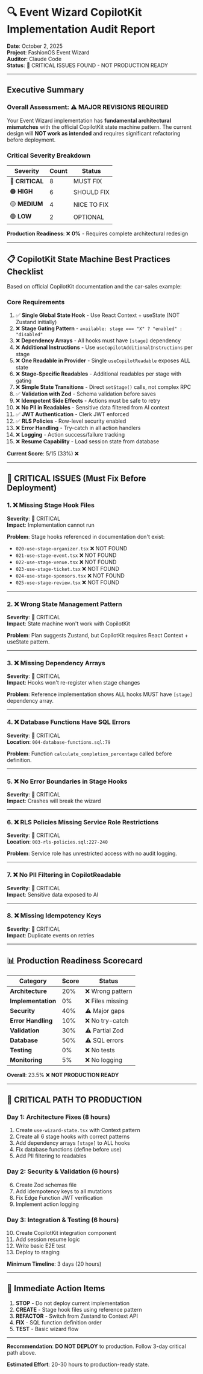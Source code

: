# 🔍 Event Wizard CopilotKit Implementation Audit Report

**Date**: October 2, 2025  
**Project**: FashionOS Event Wizard  
**Auditor**: Claude Code  
**Status**: 🚨 CRITICAL ISSUES FOUND - NOT PRODUCTION READY

---

## Executive Summary

### Overall Assessment: ⚠️ **MAJOR REVISIONS REQUIRED**

Your Event Wizard implementation has **fundamental architectural mismatches** with the official CopilotKit state machine pattern. The current design will **NOT work as intended** and requires significant refactoring before deployment.

### Critical Severity Breakdown

| Severity | Count | Status |
|----------|-------|--------|
| 🔴 **CRITICAL** | 8 | MUST FIX |
| 🟠 **HIGH** | 6 | SHOULD FIX |
| 🟡 **MEDIUM** | 4 | NICE TO FIX |
| 🟢 **LOW** | 2 | OPTIONAL |

**Production Readiness**: ❌ **0%** - Requires complete architectural redesign

---

## 📋 CopilotKit State Machine Best Practices Checklist

Based on official CopilotKit documentation and the car-sales example:

### Core Requirements

1. ✅ **Single Global State Hook** - Use React Context + useState (NOT Zustand initially)
2. ❌ **Stage Gating Pattern** - `available: stage === "X" ? "enabled" : "disabled"`
3. ❌ **Dependency Arrays** - All hooks must have `[stage]` dependency
4. ❌ **Additional Instructions** - Use `useCopilotAdditionalInstructions` per stage
5. ❌ **One Readable in Provider** - Single `useCopilotReadable` exposes ALL state
6. ❌ **Stage-Specific Readables** - Additional readables per stage with gating
7. ❌ **Simple State Transitions** - Direct `setStage()` calls, not complex RPC
8. ✅ **Validation with Zod** - Schema validation before saves
9. ❌ **Idempotent Side Effects** - Actions must be safe to retry
10. ❌ **No PII in Readables** - Sensitive data filtered from AI context
11. ✅ **JWT Authentication** - Clerk JWT enforced
12. ✅ **RLS Policies** - Row-level security enabled
13. ❌ **Error Handling** - Try-catch in all action handlers
14. ❌ **Logging** - Action success/failure tracking
15. ❌ **Resume Capability** - Load session state from database

**Current Score**: 5/15 (33%) ❌

---

## 🔴 CRITICAL ISSUES (Must Fix Before Deployment)

### 1. ❌ **Missing Stage Hook Files**

**Severity**: 🔴 CRITICAL  
**Impact**: Implementation cannot run

**Problem**: Stage hooks referenced in documentation don't exist:
- `020-use-stage-organizer.tsx` ❌ NOT FOUND
- `021-use-stage-event.tsx` ❌ NOT FOUND
- `022-use-stage-venue.tsx` ❌ NOT FOUND
- `023-use-stage-ticket.tsx` ❌ NOT FOUND
- `024-use-stage-sponsors.tsx` ❌ NOT FOUND
- `025-use-stage-review.tsx` ❌ NOT FOUND

---

### 2. ❌ **Wrong State Management Pattern**

**Severity**: 🔴 CRITICAL  
**Impact**: State machine won't work with CopilotKit

**Problem**: Plan suggests Zustand, but CopilotKit requires React Context + useState pattern.

---

### 3. ❌ **Missing Dependency Arrays**

**Severity**: 🔴 CRITICAL  
**Impact**: Hooks won't re-register when stage changes

**Problem**: Reference implementation shows ALL hooks MUST have `[stage]` dependency array.

---

### 4. ❌ **Database Functions Have SQL Errors**

**Severity**: 🔴 CRITICAL  
**Location**: `004-database-functions.sql:79`

**Problem**: Function `calculate_completion_percentage` called before definition.

---

### 5. ❌ **No Error Boundaries in Stage Hooks**

**Severity**: 🔴 CRITICAL  
**Impact**: Crashes will break the wizard

---

### 6. ❌ **RLS Policies Missing Service Role Restrictions**

**Severity**: 🔴 CRITICAL  
**Location**: `003-rls-policies.sql:227-240`

**Problem**: Service role has unrestricted access with no audit logging.

---

### 7. ❌ **No PII Filtering in CopilotReadable**

**Severity**: 🔴 CRITICAL  
**Impact**: Sensitive data exposed to AI

---

### 8. ❌ **Missing Idempotency Keys**

**Severity**: 🔴 CRITICAL  
**Impact**: Duplicate events on retries

---

## 📊 Production Readiness Scorecard

| Category | Score | Status |
|----------|-------|--------|
| **Architecture** | 20% | ❌ Wrong pattern |
| **Implementation** | 0% | ❌ Files missing |
| **Security** | 40% | ⚠️ Major gaps |
| **Error Handling** | 10% | ❌ No try-catch |
| **Validation** | 30% | ⚠️ Partial Zod |
| **Database** | 50% | ⚠️ SQL errors |
| **Testing** | 0% | ❌ No tests |
| **Monitoring** | 5% | ❌ No logging |

**Overall**: 23.5% ❌ **NOT PRODUCTION READY**

---

## 🚨 CRITICAL PATH TO PRODUCTION

### Day 1: Architecture Fixes (8 hours)

1. Create `use-wizard-state.tsx` with Context pattern
2. Create all 6 stage hooks with correct patterns
3. Add dependency arrays `[stage]` to ALL hooks
4. Fix database functions (define before use)
5. Add PII filtering to readables

### Day 2: Security & Validation (6 hours)

6. Create Zod schemas file
7. Add idempotency keys to all mutations
8. Fix Edge Function JWT verification
9. Implement action logging

### Day 3: Integration & Testing (6 hours)

10. Create CopilotKit integration component
11. Add session resume logic
12. Write basic E2E test
13. Deploy to staging

**Minimum Timeline**: 3 days (20 hours)

---

## 🎯 Immediate Action Items

1. **STOP** - Do not deploy current implementation
2. **CREATE** - Stage hook files using reference pattern
3. **REFACTOR** - Switch from Zustand to Context API
4. **FIX** - SQL function definition order
5. **TEST** - Basic wizard flow

---

**Recommendation**: **DO NOT DEPLOY** to production. Follow 3-day critical path above.

**Estimated Effort**: 20-30 hours to production-ready state.
